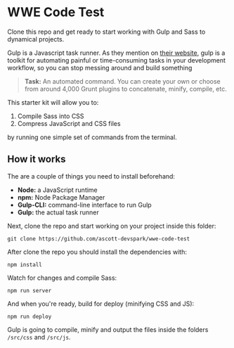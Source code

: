 # WWE Code Test

Clone this repo and get ready to start working with Gulp and Sass to dynamical projects.

Gulp is a Javascript task runner. As they mention on [their website](https://gulpjs.com/), gulp is a toolkit for automating painful or time-consuming tasks in your development workflow, so you can stop messing around and build something

> **Task:** An automated command. You can create your own or choose from around 4,000 Grunt plugins to concatenate, minify, compile, etc.

This starter kit will allow you to:

1. Compile Sass into CSS
2. Compress JavaScript and CSS files

by running one simple set of commands from the terminal.

## How it works

The are a couple of things you need to install beforehand:

* **Node:** a JavaScript runtime
* **npm:** Node Package Manager
* **Gulp-CLI:** command-line interface to run Gulp
* **Gulp:** the actual task runner

Next, clone the repo and start working on your project inside this folder:

`git clone https://github.com/ascott-devspark/wwe-code-test`

After clone the repo you should install the dependencies with:

`npm install`

Watch for changes and compile Sass:

`npm run server`

And when you're ready, build for deploy (minifying CSS and JS):

`npm run deploy`

Gulp is going to compile, minify and output the files inside the folders `/src/css` and `/src/js`.
